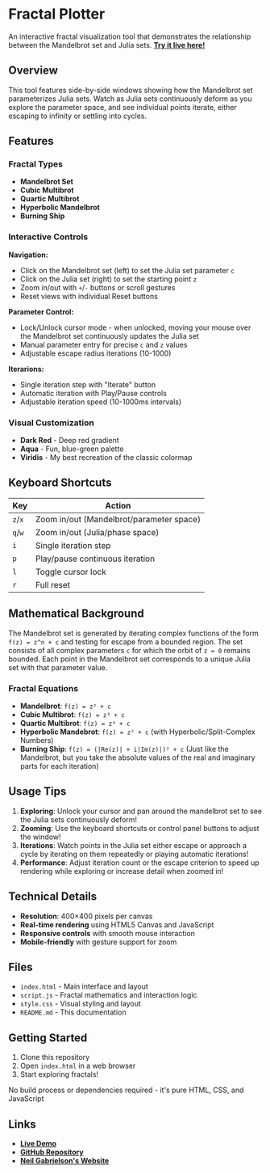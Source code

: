 # Fractal Plotter

An interactive fractal visualization tool that demonstrates the relationship between the Mandelbrot set and Julia sets. **[Try it live here!](https://neilgabrielson.com/fractals/)**

## Overview

This tool features side-by-side windows showing how the Mandelbrot set parameterizes Julia sets. Watch as Julia sets continuously deform as you explore the parameter space, and see individual points iterate, either escaping to infinity or settling into cycles.

## Features

### Fractal Types
- **Mandelbrot Set**
- **Cubic Multibrot**
- **Quartic Multibrot**
- **Hyperbolic Mandelbrot**
- **Burning Ship**

### Interactive Controls

**Navigation:**
- Click on the Mandelbrot set (left) to set the Julia set parameter `c`
- Click on the Julia set (right) to set the starting point `z`
- Zoom in/out with `+`/`-` buttons or scroll gestures
- Reset views with individual Reset buttons

**Parameter Control:**
- Lock/Unlock cursor mode - when unlocked, moving your mouse over the Mandelbrot set continuously updates the Julia set
- Manual parameter entry for precise `c` and `z` values
- Adjustable escape radius iterations (10-1000)

**Iterarions:**
- Single iteration step with "Iterate" button
- Automatic iteration with Play/Pause controls
- Adjustable iteration speed (10-1000ms intervals)

### Visual Customization
- **Dark Red** - Deep red gradient
- **Aqua** - Fun, blue-green palette  
- **Viridis** - My best recreation of the classic colormap

## Keyboard Shortcuts

| Key | Action |
|-----|--------|
| `z`/`x` | Zoom in/out (Mandelbrot/parameter space) |
| `q`/`w` | Zoom in/out (Julia/phase space) |
| `i` | Single iteration step |
| `p` | Play/pause continuous iteration |
| `l` | Toggle cursor lock |
| `r` | Full reset |

## Mathematical Background

The Mandelbrot set is generated by iterating complex functions of the form `f(z) = z^n + c` and testing for escape from a bounded region. The set consists of all complex parameters `c` for which the orbit of `z = 0` remains bounded. Each point in the Mandelbrot set corresponds to a unique Julia set with that parameter value.

### Fractal Equations

- **Mandelbrot**: `f(z) = z² + c`
- **Cubic Multibrot**: `f(z) = z³ + c` 
- **Quartic Multibrot**: `f(z) = z⁴ + c`
- **Hyperbolic Mandebrot**: `f(z) = z² + c` (with Hyperbolic/Split-Complex Numbers)
- **Burning Ship**: `f(z) = (|Re(z)| + i|Im(z)|)² + c` (Just like the Mandelbrot, but you take the absolute values of the real and imaginary parts for each iteration)

## Usage Tips

1. **Exploring**: Unlock your cursor and pan around the mandelbrot set to see the Julia sets continuously deform!
2. **Zooming**: Use the keyboard shortcuts or control panel buttons to adjust the window!
3. **Iterations**: Watch points in the Julia set either escape or approach a cycle by iterating on them repeatedly or playing automatic iterations!
4. **Performance**: Adjust iteration count or the escape criterion to speed up rendering while exploring or increase detail when zoomed in!

## Technical Details

- **Resolution**: 400×400 pixels per canvas
- **Real-time rendering** using HTML5 Canvas and JavaScript
- **Responsive controls** with smooth mouse interaction
- **Mobile-friendly** with gesture support for zoom

## Files

- `index.html` - Main interface and layout
- `script.js` - Fractal mathematics and interaction logic
- `style.css` - Visual styling and layout
- `README.md` - This documentation

## Getting Started
1. Clone this repository
2. Open `index.html` in a web browser  
3. Start exploring fractals!

No build process or dependencies required - it's pure HTML, CSS, and JavaScript

## Links

- **[Live Demo](https://neilgabrielson.com/fractals/)**
- **[GitHub Repository](https://github.com/neilgabrielson/fractals)**
- **[Neil Gabrielson's Website](https://neilgabrielson.com)**
